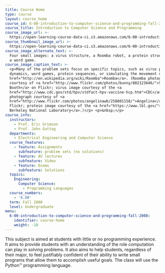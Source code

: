 ```yaml
---
title: Course Home
type: course
layout: course_home
course_id: 6-00-introduction-to-computer-science-and-programming-fall-2008
course_title: Introduction to Computer Science and Programming
course_image_url: >-
  https://open-learning-course-data-ci.s3.amazonaws.com/6-00-introduction-to-computer-science-and-programming-fall-2008/83163b6f8bc2363872826866fb0e9bc8_6-00f08.jpg
course_thumbnail_image_url: >-
  https://open-learning-course-data-ci.s3.amazonaws.com/6-00-introduction-to-computer-science-and-programming-fall-2008/53e629d5aa558a1b8caf7458df3287bd_6-00f08-th.jpg
course_image_alternate_text: >-
  Four small images: a virus structure, a Roomba robot, a protein structure, and
  a word game.
course_image_caption_text: >-
  <p>Many of the problem sets focus on specific topics, such as virus population
  dynamics, word games, protein sequences, or simulating the movement of a <a
  href="http://en.wikipedia.org/wiki/Roomba">Roomba</a>. (Roomba photograph
  courtesy of <a href="http://www.flickr.com/photos/bunny/802123646/">Stephanie
  Booth</a> on Flickr; virus image courtesy of the <a
  href="http://www.cdc.gov/std/hpv/stdfact-hpv-vaccine-hcp.htm">CDC</a>; Boggle
  photograph courtesy of <a
  href="http://www.flickr.com/photos/angelinawb/258801158/">Angelina</a> on
  Flickr; protein image courtesy of the <a href="https://www.lbl.gov/">Lawrence
  Berkeley National Laboratory</a>.)</p> <p>&nbsp;</p>
course_info:
  instructors:
    - Prof. Eric Grimson
    - Prof. John Guttag
  departments:
    - Electrical Engineering and Computer Science
  course_features:
    - feature: Assignments
      subfeature: problem sets (no solutions)
    - feature: AV lectures
      subfeature: Video
    - feature: Exams
      subfeature: Solutions
  topics:
    Engineering:
      Computer Science:
        - Programming Languages
  course_numbers:
    - '6.00'
  term: Fall 2008
  level: Undergraduate
menu:
  6-00-introduction-to-computer-science-and-programming-fall-2008:
    identifier: course-home
    weight: -10
---
```

This subject is aimed at students with little or no programming experience. It aims to provide students with an understanding of the role computation can play in solving problems. It also aims to help students, regardless of their major, to feel justifiably confident of their ability to write small programs that allow them to accomplish useful goals. The class will use the Python™ programming language.
